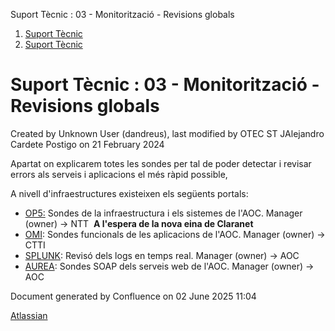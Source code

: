 Suport Tècnic : 03 - Monitorització - Revisions globals  

1.  [Suport Tècnic](index.md)
2.  [Suport Tècnic](13893782.md)

Suport Tècnic : 03 - Monitorització - Revisions globals
=======================================================

Created by Unknown User (dandreus), last modified by OTEC ST JAlejandro Cardete Postigo on 21 February 2024

Apartat on explicarem totes les sondes per tal de poder detectar i revisar errors als serveis i aplicacions el més ràpid possible,

A nivell d'infraestructures existeixen els següents portals:

*   [OP5:](https://op5-aoc.nttcom.ms/monitor/index.php/auth/login?uri=tac%2Findex%2F37) Sondes de la infraestructura i els sistemes de l'AOC. Manager (owner) → NTT  **A l'espera de la nova eina de Claranet**
*   [OMI](https://idp1-gicar.gencat.cat/siteminderagent/forms/gicar2019/loginCorp2019v4.fcc?TYPE=33554433&REALMOID=06-d18dba76-4f95-4a95-8b2e-6ea7e760a5b3&GUID=&SMAUTHREASON=0&METHOD=GET&SMAGENTNAME=-SM-1MnBm8TVgRI2c%2bEDMP3r1Sp5Ma%2b51gVnpMCfjQe34n4sZTsgu1aEzCKa4ldQYfcb&TARGET=-SM-HTTPS%3a%2f%2fomi%2emonitoratge%2ectti%2eextranet%2egencat%2ecat%2ftopaz%2fredirectToLogin%2ejsp%3fopenInNewWindow%3dfalse%26if_redirect%3dtrue%26portlet_url%3d-%2Fopr--web-%2Fframework-%2Fapp-%3F#/myWorkspace/): Sondes funcionals de les aplicacions de l'AOC. Manager (owner) → CTTI
*   [SPLUNK](http://10.120.1.235/en-US/account/login?return_to=%2Fen-US%2Fapp%2Fcatcert_reports%2Fconsultas_catcert_tiemporeal_pro): Revisó dels logs en temps real. Manager (owner) → AOC
*   [AUREA](http://10.124.95.14:8080/monitors/home.do): Sondes SOAP dels serveis web de l'AOC. Manager (owner) → AOC

  

  

Document generated by Confluence on 02 June 2025 11:04

[Atlassian](http://www.atlassian.com/)
